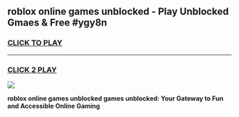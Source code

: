 
## roblox online games unblocked - Play Unblocked Gmaes & Free #ygy8n
<h3>
<a href="https://premium.freeplayer.one?title=roblox_online_games_unblocked&ref=03M">CLICK TO PLAY</a></h3>
<hr>

<h3>
<a href="https://premium.freeplayer.one?title=roblox_online_games_unblocked&ref=03M">CLICK 2 PLAY</a>
  
</h3>

<a href="https://premium.freeplayer.one?title=roblox_online_games_unblocked&ref=03M"><img src="https://clearcache.store/games.png"></a>


**roblox online games unblocked games unblocked: Your Gateway to Fun and Accessible Online Gaming**
